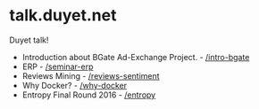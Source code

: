 # talk.duyet.net
Duyet talk!

* Introduction about BGate Ad-Exchange Project. - [/intro-bgate](http://talk.duyet.net/intro-bgate)
* ERP - [/seminar-erp](http://talk.duyet.net/seminar-erp)
* Reviews Mining - [/reviews-sentiment](http://talk.duyet.net/reviews-sentiment)
* Why Docker? - [/why-docker](http://talk.duyet.net/why-docker)
* Entropy Final Round 2016 - [/entropy](http://talk.duyet.net/entropy)